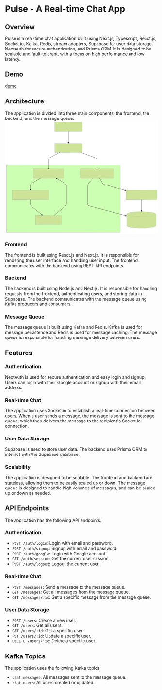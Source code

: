 # Pulse - A Real-time Chat App

## Overview

Pulse is a real-time chat application built using Next.js, Typescript, React.js, Socket.io, Kafka, Redis, stream adapters, Supabase for user data storage, NextAuth for secure authentication, and Prisma ORM. It is designed to be scalable and fault-tolerant, with a focus on high performance and low latency.
## Demo

[demo](https://github.com/user-attachments/assets/9339453f-f15e-4a05-8594-4f59ce00e648)

## Architecture

The application is divided into three main components: the frontend, the backend, and the message queue.
![Architecture Diagram](assets/pulse-arch.svg)

### Frontend

The frontend is built using React.js and Next.js. It is responsible for rendering the user interface and handling user input. The frontend communicates with the backend using REST API endpoints.

### Backend

The backend is built using Node.js and Next.js. It is responsible for handling requests from the frontend, authenticating users, and storing data in Supabase. The backend communicates with the message queue using Kafka producers and consumers.

### Message Queue

The message queue is built using Kafka and Redis. Kafka is used for message persistence and Redis is used for message caching. The message queue is responsible for handling message delivery between users.

## Features

### Authentication

NextAuth is used for secure authentication and easy login and signup. Users can login with their Google account or signup with their email address.

### Real-time Chat

The application uses Socket.io to establish a real-time connection between users. When a user sends a message, the message is sent to the message queue, which then delivers the message to the recipient's Socket.io connection.

### User Data Storage

Supabase is used to store user data. The backend uses Prisma ORM to interact with the Supabase database.

### Scalability

The application is designed to be scalable. The frontend and backend are stateless, allowing them to be easily scaled up or down. The message queue is designed to handle high volumes of messages, and can be scaled up or down as needed.

## API Endpoints

The application has the following API endpoints:

### Authentication

* `POST /auth/login`: Login with email and password.
* `POST /auth/signup`: Signup with email and password.
* `POST /auth/google`: Login with Google account.
* `GET /auth/session`: Get the current user session.
* `POST /auth/logout`: Logout the current user.

### Real-time Chat

* `POST /messages`: Send a message to the message queue.
* `GET /messages`: Get all messages from the message queue.
* `GET /messages/:id`: Get a specific message from the message queue.

### User Data Storage

* `POST /users`: Create a new user.
* `GET /users`: Get all users.
* `GET /users/:id`: Get a specific user.
* `PUT /users/:id`: Update a specific user.
* `DELETE /users/:id`: Delete a specific user.

## Kafka Topics

The application uses the following Kafka topics:

* `chat.messages`: All messages sent to the message queue.
* `chat.users`: All users created or updated.
